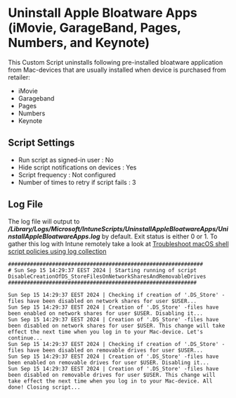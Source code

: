 # Uninstall Apple Bloatware Apps (iMovie, GarageBand, Pages, Numbers, and Keynote)
This Custom Script uninstalls following pre-installed bloatware application from Mac-devices that are usually installed when device is purchased from retailer:
- iMovie
- Garageband
- Pages
- Numbers
- Keynote

## Script Settings

- Run script as signed-in user : No
- Hide script notifications on devices : Yes
- Script frequency : Not configured
- Number of times to retry if script fails : 3

## Log File

The log file will output to ***/Library/Logs/Microsoft/IntuneScripts/UninstallAppleBloatwareApps/UninstallAppleBloatwareApps.log*** by default. Exit status is either 0 or 1. To gather this log with Intune remotely take a look at  [Troubleshoot macOS shell script policies using log collection](https://docs.microsoft.com/en-us/mem/intune/apps/macos-shell-scripts#troubleshoot-macos-shell-script-policies-using-log-collection)

```
##############################################################
# Sun Sep 15 14:29:37 EEST 2024 | Starting running of script DisableCreationOfDS_StoreFilesOnNetworkSharesAndRemovableDrives
############################################################

Sun Sep 15 14:29:37 EEST 2024 | Checking if creation of '.DS_Store' -files have been disabled on network shares for user $USER...
Sun Sep 15 14:29:37 EEST 2024 | Creation of '.DS_Store' -files have been enabled on network shares for user $USER. Disabling it...
Sun Sep 15 14:29:37 EEST 2024 | Creation of '.DS_Store' -files have been disabled on network shares for user $USER. This change will take effect the next time when you log in to your Mac-device. Let's continue...
Sun Sep 15 14:29:37 EEST 2024 | Checking if creation of '.DS_Store' -files have been disabled on removable drives for user $USER...
Sun Sep 15 14:29:37 EEST 2024 | Creation of '.DS_Store' -files have been enabled on removable drives for user $USER. Disabling it...
Sun Sep 15 14:29:37 EEST 2024 | Creation of '.DS_Store' -files have been disabled on removable drives for user $USER. This change will take effect the next time when you log in to your Mac-device. All done! Closing script...
```